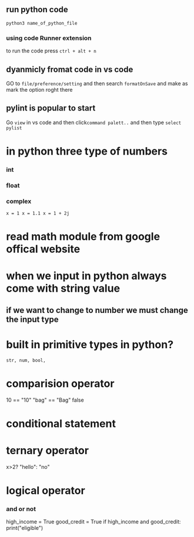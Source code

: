## run python code
`python3 name_of_python_file`
### using code Runner extension 
to run the code press `ctrl + alt + n`
## dyanmicly fromat code in vs code
GO to `file/preference/setting`
and then search `formatOnSave` and make as mark the option roght there
## pylint is popular to start
Go  `view` in vs code
and then click`command palett..`
and then type  `select pylist`


# in python three type of numbers
### int
### float
### complex
`x = 1
x = 1.1
x = 1 + 2j` 


# read math module from google offical website
# when we input in python always come with string value
## if we want to change to number we must change the input type
# built in primitive types in python?
`str, num, bool,`

# comparision operator

10 == "10"
"bag" == "Bag" false

# conditional statement

# ternary operator
x>2? "hello": "no"

# logical operator
### and or not
high_income = True
good_credit = True
if high_income and good_credit:
    print("eligible")